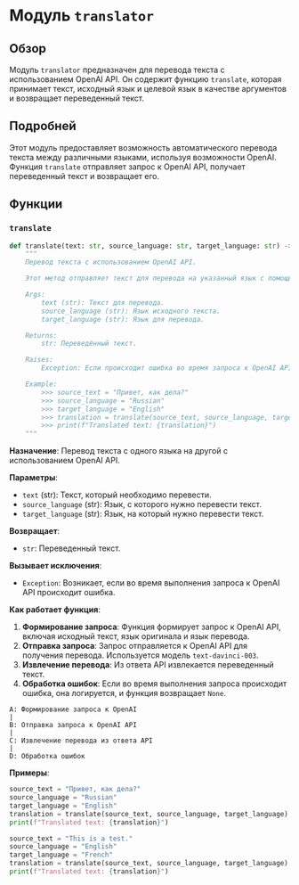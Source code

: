 # Модуль `translator`

## Обзор

Модуль `translator` предназначен для перевода текста с использованием OpenAI API. Он содержит функцию `translate`, которая принимает текст, исходный язык и целевой язык в качестве аргументов и возвращает переведенный текст.

## Подробней

Этот модуль предоставляет возможность автоматического перевода текста между различными языками, используя возможности OpenAI. Функция `translate` отправляет запрос к OpenAI API, получает переведенный текст и возвращает его.

## Функции

### `translate`

```python
def translate(text: str, source_language: str, target_language: str) -> str:
    """
    Перевод текста с использованием OpenAI API.

    Этот метод отправляет текст для перевода на указанный язык с помощью модели OpenAI и возвращает переведённый текст.

    Args:
        text (str): Текст для перевода.
        source_language (str): Язык исходного текста.
        target_language (str): Язык для перевода.

    Returns:
        str: Переведённый текст.

    Raises:
        Exception: Если происходит ошибка во время запроса к OpenAI API.

    Example:
        >>> source_text = "Привет, как дела?"
        >>> source_language = "Russian"
        >>> target_language = "English"
        >>> translation = translate(source_text, source_language, target_language)
        >>> print(f"Translated text: {translation}")
    """
```

**Назначение**: Перевод текста с одного языка на другой с использованием OpenAI API.

**Параметры**:
- `text` (str): Текст, который необходимо перевести.
- `source_language` (str): Язык, с которого нужно перевести текст.
- `target_language` (str): Язык, на который нужно перевести текст.

**Возвращает**:
- `str`: Переведенный текст.

**Вызывает исключения**:
- `Exception`: Возникает, если во время выполнения запроса к OpenAI API происходит ошибка.

**Как работает функция**:

1. **Формирование запроса**: Функция формирует запрос к OpenAI API, включая исходный текст, язык оригинала и язык перевода.
2. **Отправка запроса**: Запрос отправляется к OpenAI API для получения перевода. Используется модель `text-davinci-003`.
3. **Извлечение перевода**: Из ответа API извлекается переведенный текст.
4. **Обработка ошибок**: Если во время выполнения запроса происходит ошибка, она логируется, и функция возвращает `None`.

```
A: Формирование запроса к OpenAI
|
B: Отправка запроса к OpenAI API
|
C: Извлечение перевода из ответа API
|
D: Обработка ошибок
```

**Примеры**:

```python
source_text = "Привет, как дела?"
source_language = "Russian"
target_language = "English"
translation = translate(source_text, source_language, target_language)
print(f"Translated text: {translation}")

source_text = "This is a test."
source_language = "English"
target_language = "French"
translation = translate(source_text, source_language, target_language)
print(f"Translated text: {translation}")
